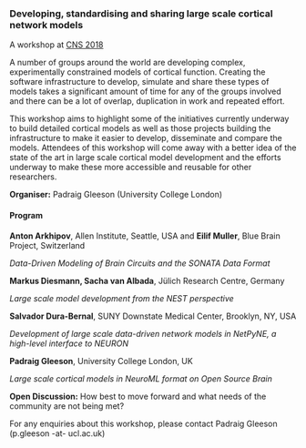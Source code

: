 

### Developing, standardising and sharing large scale cortical network models


A workshop at [CNS 2018](http://www.cnsorg.org/cns-2018-workshops)

A number of groups around the world are developing complex, experimentally constrained models of cortical function. Creating the software infrastructure to develop, simulate and share these types of models takes a significant amount of time for any of the groups involved and there can be a lot of overlap, duplication in work and repeated effort. 

This workshop aims to highlight some of the initiatives currently underway to build detailed cortical models as well as those projects building the infrastructure to make it easier to develop, disseminate and compare the models. Attendees of this workshop will come away with a better idea of the state of the art in large scale cortical model development and the efforts underway to make these more accessible and reusable for other researchers. 


**Organiser:** Padraig Gleeson (University College London)

#### Program

**Anton Arkhipov**, Allen Institute, Seattle, USA and **Eilif Muller**, Blue Brain Project, Switzerland

*Data-Driven Modeling of Brain Circuits and the SONATA Data Format*

**Markus Diesmann, Sacha van Albada**, Jülich Research Centre, Germany

*Large scale model development from the NEST perspective*

**Salvador Dura-Bernal**, SUNY Downstate Medical Center, Brooklyn, NY, USA

*Development of large scale data-driven network models in NetPyNE, a high-level interface to NEURON*

**Padraig Gleeson**, University College London, UK

*Large scale cortical models in NeuroML format on Open Source Brain*

**Open Discussion:** How best to move forward and what needs of the community are not being met?


For any enquiries about this workshop, please contact Padraig Gleeson (p.gleeson -at- ucl.ac.uk)

